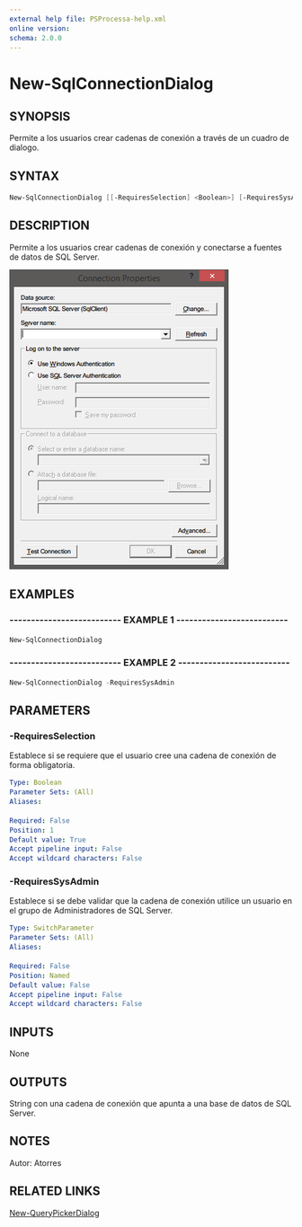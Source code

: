 ```yaml
---
external help file: PSProcessa-help.xml
online version: 
schema: 2.0.0
---
```


# New-SqlConnectionDialog

## SYNOPSIS
Permite a los usuarios crear cadenas de conexión a través de un cuadro de dialogo.

## SYNTAX

```powershell
New-SqlConnectionDialog [[-RequiresSelection] <Boolean>] [-RequiresSysAdmin]
```

## DESCRIPTION
Permite a los usuarios crear cadenas de conexión y conectarse a fuentes de datos de SQL Server.

![New-SqlConnectionDialog](images/New-SqlConnectionDialog.png)

## EXAMPLES

### -------------------------- EXAMPLE 1 --------------------------
```powershell
New-SqlConnectionDialog
```

### -------------------------- EXAMPLE 2 --------------------------
```powershell
New-SqlConnectionDialog -RequiresSysAdmin
```

## PARAMETERS

### -RequiresSelection
Establece si se requiere que el usuario cree una cadena de conexión de forma obligatoria.

```yaml
Type: Boolean
Parameter Sets: (All)
Aliases: 

Required: False
Position: 1
Default value: True
Accept pipeline input: False
Accept wildcard characters: False
```

### -RequiresSysAdmin
Establece si se debe validar que la cadena de conexión utilice un usuario en el grupo de Administradores de SQL Server.

```yaml
Type: SwitchParameter
Parameter Sets: (All)
Aliases: 

Required: False
Position: Named
Default value: False
Accept pipeline input: False
Accept wildcard characters: False
```

## INPUTS

None

## OUTPUTS

String con una cadena de conexión que apunta a una base de datos de SQL Server.

## NOTES
Autor: Atorres

## RELATED LINKS

[New-QueryPickerDialog](New-QueryPickerDialog.md)


